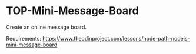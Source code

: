 # TOP-Mini-Message-Board

Create an online message board.

Requirements: https://www.theodinproject.com/lessons/node-path-nodejs-mini-message-board
